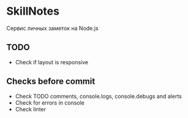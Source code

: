 # SkillNotes

Сервис личных заметок на Node.js

## TODO

* Check if layout is responsive

## Checks before commit

* Check TODO comments, console.logs, console.debugs and alerts
* Check for errors in console
* Check linter
